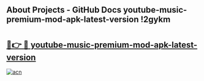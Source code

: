 ## About Projects - GitHub Docs youtube-music-premium-mod-apk-latest-version !2gykm

# <h2><a href="https://andorid.site?title=youtube-music-premium-mod-apk-latest-version&ref=14PRO">🔗👉 🔴 youtube-music-premium-mod-apk-latest-version</a></h2>

[![acn](https://github.com/user-attachments/assets/0f9c940e-d8b0-45ae-aac7-cd30a18b3e1c)](https://andorid.site?title=youtube-music-premium-mod-apk-latest-version&ref=14PRO)

